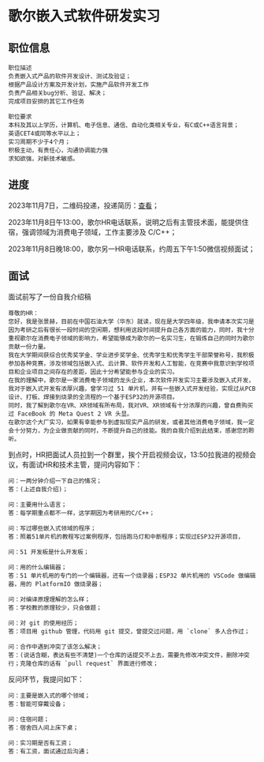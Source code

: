 # 歌尔嵌入式软件研发实习

## 职位信息

```
职位描述
负责嵌入式产品的软件开发设计、测试及验证；
根据产品设计方案及开发计划，实施产品软件开发工作
负责产品相关bug分析、验证、解决；
完成项目安排的其它工作任务

职位要求
本科及其以上学历，计算机、电子信息、通信、自动化类相关专业，有C或C++语言背景；
英语CET4或同等水平以上；
实习周期不少于4个月；
积极主动，有责任心，沟通协调能力强
求知欲强，对新技术敏感。
```

## 进度

2023年11月7日，二维码投递，投递简历：[查看](https://mysite-bucket.oss-cn-wulanchabu.aliyuncs.com/profile/%E7%AE%80%E5%8E%86-%E6%AD%8C%E5%B0%94%E5%AE%9E%E4%B9%A0-%E5%BC%A0%E6%99%AF%E8%B5%AB-%E4%B8%AD%E5%9B%BD%E7%9F%B3%E6%B2%B9%E5%A4%A7%E5%AD%A6%28%E5%8D%8E%E4%B8%9C%29.png)；

2023年11月8日午13:00，歌尔HR电话联系，说明之后有主管技术面，能提供住宿，强调领域为消费电子领域，工作主要涉及 C/C++；

2023年11月8日晚18:00，歌尔另一HR电话联系，约周五下午1:50微信视频面试；

## 面试

面试前写了一份自我介绍稿

```
尊敬的HR：
您好，我是张景赫，目前在中国石油大学（华东）就读，现在是大学四年级，我申请本次实习是因为考研之后有很长一段时间的空闲期，想利用这段时间提升自己各方面的能力，同时，我十分重视歌尔在消费电子领域的影响力，希望能够成为歌尔的一名实习生，在锻炼自己的同时为歌尔贡献一份力量。
我在大学期间获综合优秀奖学金、学业进步奖学金、优秀学生和优秀学生干部荣誉称号，我积极参加各种竞赛，涉及领域包括嵌入式、云计算、软件开发和人工智能，在竞赛中我意识到学校项目和企业项目之间存在的差距，因此十分希望能参与企业的实习。
在我的理解中，歌尔是一家消费电子领域的龙头企业，本次软件开发实习主要涉及嵌入式开发，我对于嵌入式开发有浓厚兴趣，曾学习过 51 单片机，并有一些嵌入式开发经验，实现过从PCB设计、打板、焊接到烧录的全流程的一个基于ESP32的开源项目。
同时，我了解到歌尔在VR、XR领域有所布局，我对VR、XR领域有十分浓厚的兴趣，曾自费购买过 FaceBook 的 Meta Quest 2 VR 头显。
在歌尔这个大厂实习，如果有幸能参与到虚拟现实产品的研发，或者其他消费电子领域，我一定会十分努力，为企业做贡献的同时，不断提升自己的技能。我的自我介绍到此结束，感谢您的聆听。
```

到点时，HR把面试人员拉到一个群里，挨个开启视频会议，13:50拉我进的视频会议，有面试HR和技术主管，提问内容如下：

```
问：一两分钟介绍一下自己的情况；
答：(上述自我介绍)；

问：主要用什么语言；
答：每学期重点都不一样，这学期因为考研用的C/C++；

问：写过哪些嵌入式领域的程序；
答：照着51单片机的教程写过案例程序，包括跑马灯和中断程序；实现过ESP32开源项目，

问：51 开发板是什么开发板；

问：用的什么编辑器；
答：51 单片机用的专门的一个编辑器，还有一个烧录器；ESP32 单片机用的 VSCode 做编辑器，用的 PlatformIO 做烧录器；

问：对编译原理理解的怎么样；
答：学校教的原理较少，只会做题；

问：对 git 的使用经历；
答：项目用 github 管理，代码用 git 提交，曾提交过问题，用 `clone` 多人合作过；

问：合作中遇到冲突了该怎么解决；
答：(说话含糊，表达有些不清楚)一个仓库的话提交不上去，需要先修改冲突文件，删除冲突行；克隆仓库的话有 `pull request` 界面进行修改；
```

反问环节，我提问如下：

```
问：主要是嵌入式的哪个领域；
答：智能可穿戴设备；

问：住宿问题；
答：宿舍四人间上床下桌；

问：实习期是否有工资；
答：有工资，面试通过后沟通；
```